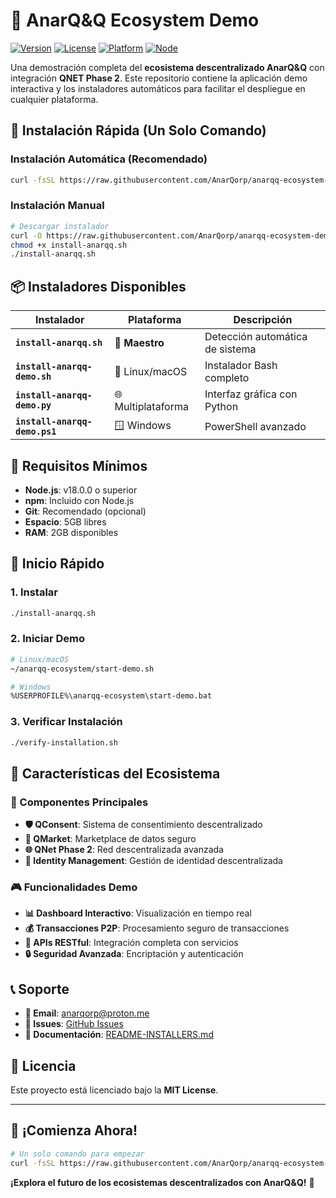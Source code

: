 # 🚀 AnarQ&Q Ecosystem Demo

[![Version](https://img.shields.io/badge/version-1.0.0-blue.svg)](https://github.com/AnarQorp/anarqq-ecosystem-demo)
[![License](https://img.shields.io/badge/license-MIT-green.svg)](LICENSE)
[![Platform](https://img.shields.io/badge/platform-Linux%20%7C%20macOS%20%7C%20Windows-lightgrey.svg)]()
[![Node](https://img.shields.io/badge/node-%3E%3D18.0.0-brightgreen.svg)](https://nodejs.org)

Una demostración completa del **ecosistema descentralizado AnarQ&Q** con integración **QNET Phase 2**. Este repositorio contiene la aplicación demo interactiva y los instaladores automáticos para facilitar el despliegue en cualquier plataforma.

## 🎯 Instalación Rápida (Un Solo Comando)

### Instalación Automática (Recomendado)
```bash
curl -fsSL https://raw.githubusercontent.com/AnarQorp/anarqq-ecosystem-demo/main/install-anarqq.sh | bash
```

### Instalación Manual
```bash
# Descargar instalador
curl -O https://raw.githubusercontent.com/AnarQorp/anarqq-ecosystem-demo/main/install-anarqq.sh
chmod +x install-anarqq.sh
./install-anarqq.sh
```

## 📦 Instaladores Disponibles

| Instalador | Plataforma | Descripción |
|------------|------------|-------------|
| **`install-anarqq.sh`** | 🎯 **Maestro** | Detección automática de sistema |
| **`install-anarqq-demo.sh`** | 🐧 Linux/macOS | Instalador Bash completo |
| **`install-anarqq-demo.py`** | 🌐 Multiplataforma | Interfaz gráfica con Python |
| **`install-anarqq-demo.ps1`** | 🪟 Windows | PowerShell avanzado |

## 🔧 Requisitos Mínimos

- **Node.js**: v18.0.0 o superior
- **npm**: Incluido con Node.js
- **Git**: Recomendado (opcional)
- **Espacio**: 5GB libres
- **RAM**: 2GB disponibles

## 🚀 Inicio Rápido

### 1. Instalar
```bash
./install-anarqq.sh
```

### 2. Iniciar Demo
```bash
# Linux/macOS
~/anarqq-ecosystem/start-demo.sh

# Windows
%USERPROFILE%\anarqq-ecosystem\start-demo.bat
```

### 3. Verificar Instalación
```bash
./verify-installation.sh
```

## 🌟 Características del Ecosistema

### 🔐 Componentes Principales
- **🛡️ QConsent**: Sistema de consentimiento descentralizado
- **🏪 QMarket**: Marketplace de datos seguro  
- **🌐 QNet Phase 2**: Red descentralizada avanzada
- **🔑 Identity Management**: Gestión de identidad descentralizada

### 🎮 Funcionalidades Demo
- **📊 Dashboard Interactivo**: Visualización en tiempo real
- **💰 Transacciones P2P**: Procesamiento seguro de transacciones
- **🔗 APIs RESTful**: Integración completa con servicios
- **🔒 Seguridad Avanzada**: Encriptación y autenticación

## 📞 Soporte

- **📧 Email**: anarqorp@proton.me
- **🐛 Issues**: [GitHub Issues](https://github.com/AnarQorp/anarqq-ecosystem-demo/issues)
- **📖 Documentación**: [README-INSTALLERS.md](README-INSTALLERS.md)

## 📄 Licencia

Este proyecto está licenciado bajo la **MIT License**.

---

## 🚀 ¡Comienza Ahora!

```bash
# Un solo comando para empezar
curl -fsSL https://raw.githubusercontent.com/AnarQorp/anarqq-ecosystem-demo/main/install-anarqq.sh | bash
```

**¡Explora el futuro de los ecosistemas descentralizados con AnarQ&Q!** 🌟
